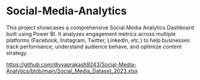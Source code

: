 # Social-Media-Analytics
This project showcases a comprehensive Social Media Analytics Dashboard built using Power BI. It analyzes engagement metrics across multiple platforms (Facebook, Instagram, Twitter, LinkedIn, etc.) to help businesses track performance, understand audience behave, and optimize content strategy.


https://github.com/divyaprakash9243/Social-Media-Analytics/blob/main/Social_Media_Dataset_2023.xlsx <br/>

